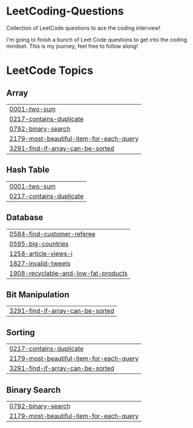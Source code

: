 # LeetCoding-Questions
Collection of LeetCode questions to ace the coding interview!

I'm going to finish a bunch of Leet Code questions to get into the coding mindset.
This is my journey, feel free to follow along!

<!---LeetCode Topics Start-->
# LeetCode Topics
## Array
|  |
| ------- |
| [0001-two-sum](https://github.com/Vikramprashar12/LeetCoding-Questions/tree/master/0001-two-sum) |
| [0217-contains-duplicate](https://github.com/Vikramprashar12/LeetCoding-Questions/tree/master/0217-contains-duplicate) |
| [0792-binary-search](https://github.com/Vikramprashar12/LeetCoding-Questions/tree/master/0792-binary-search) |
| [2179-most-beautiful-item-for-each-query](https://github.com/Vikramprashar12/LeetCoding-Questions/tree/master/2179-most-beautiful-item-for-each-query) |
| [3291-find-if-array-can-be-sorted](https://github.com/Vikramprashar12/LeetCoding-Questions/tree/master/3291-find-if-array-can-be-sorted) |
## Hash Table
|  |
| ------- |
| [0001-two-sum](https://github.com/Vikramprashar12/LeetCoding-Questions/tree/master/0001-two-sum) |
| [0217-contains-duplicate](https://github.com/Vikramprashar12/LeetCoding-Questions/tree/master/0217-contains-duplicate) |
## Database
|  |
| ------- |
| [0584-find-customer-referee](https://github.com/Vikramprashar12/LeetCoding-Questions/tree/master/0584-find-customer-referee) |
| [0595-big-countries](https://github.com/Vikramprashar12/LeetCoding-Questions/tree/master/0595-big-countries) |
| [1258-article-views-i](https://github.com/Vikramprashar12/LeetCoding-Questions/tree/master/1258-article-views-i) |
| [1827-invalid-tweets](https://github.com/Vikramprashar12/LeetCoding-Questions/tree/master/1827-invalid-tweets) |
| [1908-recyclable-and-low-fat-products](https://github.com/Vikramprashar12/LeetCoding-Questions/tree/master/1908-recyclable-and-low-fat-products) |
## Bit Manipulation
|  |
| ------- |
| [3291-find-if-array-can-be-sorted](https://github.com/Vikramprashar12/LeetCoding-Questions/tree/master/3291-find-if-array-can-be-sorted) |
## Sorting
|  |
| ------- |
| [0217-contains-duplicate](https://github.com/Vikramprashar12/LeetCoding-Questions/tree/master/0217-contains-duplicate) |
| [2179-most-beautiful-item-for-each-query](https://github.com/Vikramprashar12/LeetCoding-Questions/tree/master/2179-most-beautiful-item-for-each-query) |
| [3291-find-if-array-can-be-sorted](https://github.com/Vikramprashar12/LeetCoding-Questions/tree/master/3291-find-if-array-can-be-sorted) |
## Binary Search
|  |
| ------- |
| [0792-binary-search](https://github.com/Vikramprashar12/LeetCoding-Questions/tree/master/0792-binary-search) |
| [2179-most-beautiful-item-for-each-query](https://github.com/Vikramprashar12/LeetCoding-Questions/tree/master/2179-most-beautiful-item-for-each-query) |
<!---LeetCode Topics End-->